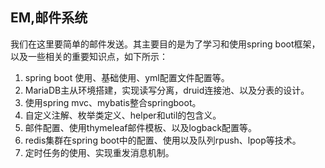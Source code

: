 ## EM,邮件系统 
我们在这里要简单的邮件发送。其主要目的是为了学习和使用spring boot框架，以及一些相关的重要知识点，如下所示：  
1. spring boot 使用、基础使用、yml配置文件配置等。
2. MariaDB主从环境搭建，实现读写分离，druid连接池、以及分表的设计。
3. 使用spring mvc、mybatis整合springboot。
4. 自定义注解、枚举类定义、helper和util的包含义。
5. 邮件配置、使用thymeleaf邮件模板、以及logback配置等。
6. redis集群在spring boot中的配置、使用以及队列rpush、lpop等技术。
7. 定时任务的使用、实现重发消息机制。

